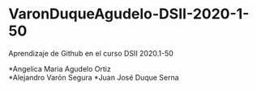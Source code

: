 # VaronDuqueAgudelo-DSII-2020-1-50

Aprendizaje de Github en el curso DSII 2020.1-50

*Angelica Maria Agudelo Ortiz  
*Alejandro Varón Segura 
*Juan José Duque Serna  
